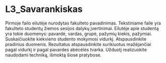 # L3_Savarankiskas
Pirmoje failo eilutėje nurodytas fakulteto pavadinimas. Tekstiniame faile yra fakulteto studentų žiemos sesijos
dalykų įvertinimai. Eilutėje apie studentą yra tokie duomenys: pavardė, vardas, grupė, pažymių kiekis,
pažymiai. Suskaičiuokite kiekvieno studento mokymosi vidurkį. Atspausdinkite pradinius duomenis.
Rezultatus atspausdinkite surikiuotus mažėjančiai pagal vidurkį ir pagal pavardes abėcėlės tvarka. Užduotį
realizuokite naudodami techniką, išmoktą šiose pratybose.

